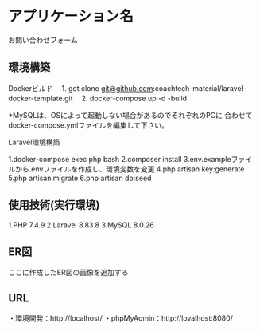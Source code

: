 # アプリケーション名
お問い合わせフォーム

## 環境構築
Dockerビルド
　1. got clone git@github.com:coachtech-material/laravel-docker-template.git
　2. docker-compose up -d -build

*MySQLは、OSによって起動しない場合があるのでそれぞれのPCに
 合わせてdocker-compose.ymlファイルを編集して下さい。

 Laravel環境構築

  1.docker-compose exec php bash
  2.composer install
  3.env.exampleファイルから.envファイルを作成し、環境変数を変更
  4.php artisan key:generate
  5.php artisan migrate
  6.php artisan db:seed

## 使用技術(実行環境)
  1.PHP 7.4.9
  2.Laravel 8.83.8
  3.MySQL 8.0.26

## ER図
  ここに作成したER図の画像を追加する

## URL
  ・環境開発：http://localhost/
  ・phpMyAdmin：http://lovalhost:8080/